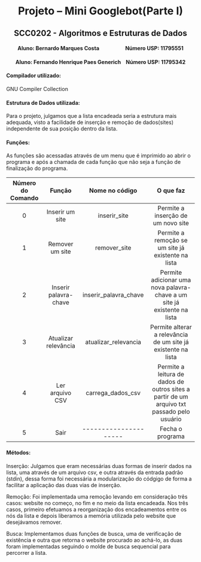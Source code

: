 # <div align="center"> Projeto – Mini Googlebot(Parte I)
## <div align="center"> SCC0202 - Algoritmos e Estruturas de Dados
#### <div align="center"> Aluno: Bernardo Marques Costa &nbsp;&nbsp;&nbsp;&nbsp;&nbsp;&nbsp;&nbsp;&nbsp;&nbsp;&nbsp;&nbsp;&nbsp;&nbsp;&nbsp;&nbsp;&nbsp;&nbsp;&nbsp;&nbsp; Número USP: 11795551

#### <div align="center"> Aluno: Fernando Henrique Paes Generich &nbsp;&nbsp; Número USP: 11795342

#### **Compilador utilizado:** 
GNU Compiler Collection


#### **Estrutura de Dados utilizada:** 
Para o projeto, julgamos que a lista encadeada seria a estrutura mais adequada, visto a facilidade de inserção e remoção de dados(sites) independente de sua posição dentro da lista.


#### **Funções:**
As funções são acessadas através de um menu que é imprimido ao abrir o programa e após a chamada de cada função que não seja a função de finalização do programa.

|Número do Comando| Função|Nome no código       |O que faz                                                                                 |
|:----------------:|:----:|:-------------------:|:----------------------------------------------------------------------------------------:|
|0| Inserir um site       |inserir_site         |Permite a inserção de um novo site                                                        |
|1| Remover um site       |remover_site         |Permite a remoção se um site já existente na lista                                        |
|2|Inserir palavra-chave  |inserir_palavra_chave|Permite adicionar uma nova palavra-chave a um site já existente na lista                  |
|3|Atualizar relevância   |atualizar_relevancia |Permite alterar a relevância de um site já existente na lista                             |
|4|Ler arquivo CSV        |carrega_dados_csv    |Permite a leitura de dados de outros sites a partir de um arquivo txt passado pelo usuário|
|5|Sair                   |---------------------|Fecha o programa                                                                          |

#### **Métodos:**

Inserção: Julgamos que eram necessárias duas formas de inserir dados na lista, uma através de um arquivo csv, e outra através da entrada padrão (stdin), dessa forma foi necessária a modularização do códgigo de forma a facilitar a aplicação das duas vias de inserção. 

Remoção: Foi implementada uma remoção levando em consideração três casos: website no começo, no fim e no meio da lista encadeada. Nos três casos, primeiro efetuamos a reorganização dos encadeamentos entre os nós da lista e depois liberamos a memória utilizada pelo website que desejávamos remover.

Busca: Implementamos duas funções de busca, uma de verificação de existência e outra que retorna o website procurado ao achá-lo, as duas foram implementadas seguindo o molde de busca sequencial para percorrer a lista.


